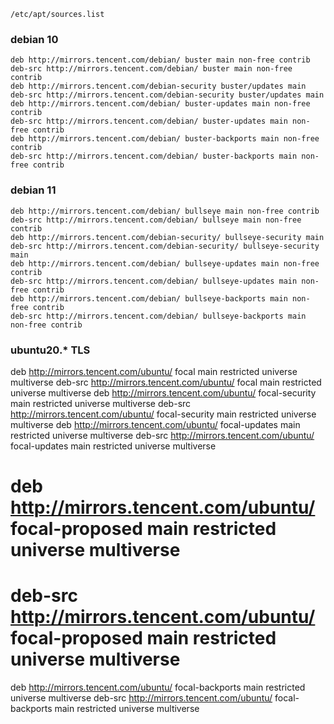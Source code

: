 ```/etc/apt/sources.list```

### debian 10
```
deb http://mirrors.tencent.com/debian/ buster main non-free contrib
deb-src http://mirrors.tencent.com/debian/ buster main non-free contrib
deb http://mirrors.tencent.com/debian-security buster/updates main
deb-src http://mirrors.tencent.com/debian-security buster/updates main
deb http://mirrors.tencent.com/debian/ buster-updates main non-free contrib
deb-src http://mirrors.tencent.com/debian/ buster-updates main non-free contrib
deb http://mirrors.tencent.com/debian/ buster-backports main non-free contrib
deb-src http://mirrors.tencent.com/debian/ buster-backports main non-free contrib
```



### debian 11
```
deb http://mirrors.tencent.com/debian/ bullseye main non-free contrib
deb-src http://mirrors.tencent.com/debian/ bullseye main non-free contrib
deb http://mirrors.tencent.com/debian-security/ bullseye-security main
deb-src http://mirrors.tencent.com/debian-security/ bullseye-security main
deb http://mirrors.tencent.com/debian/ bullseye-updates main non-free contrib
deb-src http://mirrors.tencent.com/debian/ bullseye-updates main non-free contrib
deb http://mirrors.tencent.com/debian/ bullseye-backports main non-free contrib
deb-src http://mirrors.tencent.com/debian/ bullseye-backports main non-free contrib
```

### ubuntu20.* TLS
deb http://mirrors.tencent.com/ubuntu/ focal main restricted universe multiverse
deb-src http://mirrors.tencent.com/ubuntu/ focal main restricted universe multiverse
deb http://mirrors.tencent.com/ubuntu/ focal-security main restricted universe multiverse
deb-src http://mirrors.tencent.com/ubuntu/ focal-security main restricted universe multiverse
deb http://mirrors.tencent.com/ubuntu/ focal-updates main restricted universe multiverse
deb-src http://mirrors.tencent.com/ubuntu/ focal-updates main restricted universe multiverse
# deb http://mirrors.tencent.com/ubuntu/ focal-proposed main restricted universe multiverse
# deb-src http://mirrors.tencent.com/ubuntu/ focal-proposed main restricted universe multiverse
deb http://mirrors.tencent.com/ubuntu/ focal-backports main restricted universe multiverse
deb-src http://mirrors.tencent.com/ubuntu/ focal-backports main restricted universe multiverse

